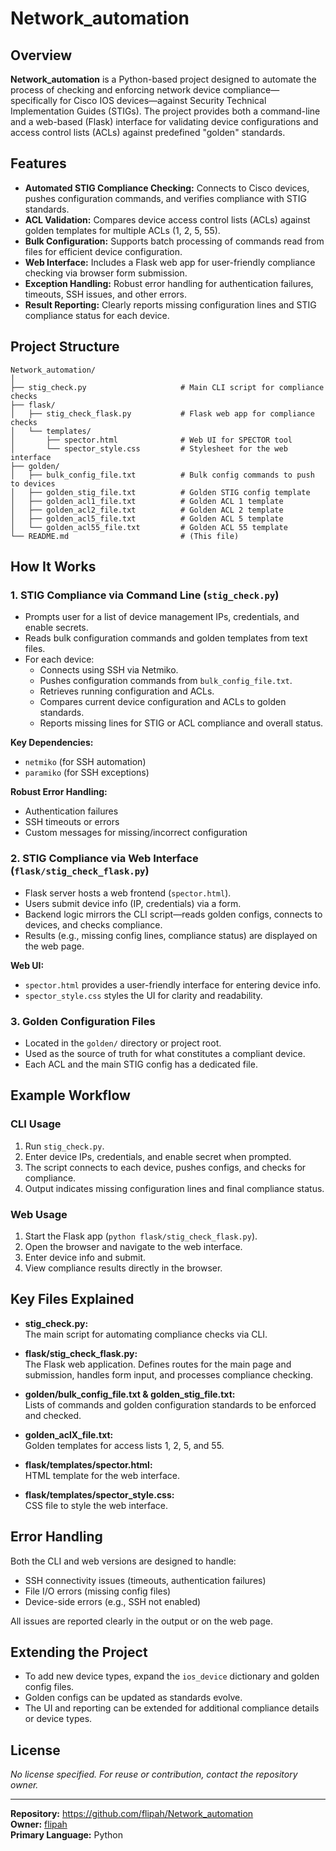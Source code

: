 # Network_automation

## Overview

**Network_automation** is a Python-based project designed to automate the process of checking and enforcing network device compliance—specifically for Cisco IOS devices—against Security Technical Implementation Guides (STIGs). The project provides both a command-line and a web-based (Flask) interface for validating device configurations and access control lists (ACLs) against predefined "golden" standards.

## Features

- **Automated STIG Compliance Checking:** Connects to Cisco devices, pushes configuration commands, and verifies compliance with STIG standards.
- **ACL Validation:** Compares device access control lists (ACLs) against golden templates for multiple ACLs (1, 2, 5, 55).
- **Bulk Configuration:** Supports batch processing of commands read from files for efficient device configuration.
- **Web Interface:** Includes a Flask web app for user-friendly compliance checking via browser form submission.
- **Exception Handling:** Robust error handling for authentication failures, timeouts, SSH issues, and other errors.
- **Result Reporting:** Clearly reports missing configuration lines and STIG compliance status for each device.

## Project Structure

```
Network_automation/
│
├── stig_check.py                     # Main CLI script for compliance checks
├── flask/
│   ├── stig_check_flask.py           # Flask web app for compliance checks
│   └── templates/
│       ├── spector.html              # Web UI for SPECTOR tool
│       └── spector_style.css         # Stylesheet for the web interface
├── golden/
│   ├── bulk_config_file.txt          # Bulk config commands to push to devices
│   ├── golden_stig_file.txt          # Golden STIG config template
│   ├── golden_acl1_file.txt          # Golden ACL 1 template
│   ├── golden_acl2_file.txt          # Golden ACL 2 template
│   ├── golden_acl5_file.txt          # Golden ACL 5 template
│   └── golden_acl55_file.txt         # Golden ACL 55 template
└── README.md                         # (This file)
```

## How It Works

### 1. STIG Compliance via Command Line (`stig_check.py`)

- Prompts user for a list of device management IPs, credentials, and enable secrets.
- Reads bulk configuration commands and golden templates from text files.
- For each device:
  - Connects using SSH via Netmiko.
  - Pushes configuration commands from `bulk_config_file.txt`.
  - Retrieves running configuration and ACLs.
  - Compares current device configuration and ACLs to golden standards.
  - Reports missing lines for STIG or ACL compliance and overall status.

**Key Dependencies:**  
- `netmiko` (for SSH automation)
- `paramiko` (for SSH exceptions)

**Robust Error Handling:**  
- Authentication failures
- SSH timeouts or errors
- Custom messages for missing/incorrect configuration

### 2. STIG Compliance via Web Interface (`flask/stig_check_flask.py`)

- Flask server hosts a web frontend (`spector.html`).
- Users submit device info (IP, credentials) via a form.
- Backend logic mirrors the CLI script—reads golden configs, connects to devices, and checks compliance.
- Results (e.g., missing config lines, compliance status) are displayed on the web page.

**Web UI:**  
- `spector.html` provides a user-friendly interface for entering device info.
- `spector_style.css` styles the UI for clarity and readability.

### 3. Golden Configuration Files

- Located in the `golden/` directory or project root.
- Used as the source of truth for what constitutes a compliant device.
- Each ACL and the main STIG config has a dedicated file.

## Example Workflow

### CLI Usage

1. Run `stig_check.py`.
2. Enter device IPs, credentials, and enable secret when prompted.
3. The script connects to each device, pushes configs, and checks for compliance.
4. Output indicates missing configuration lines and final compliance status.

### Web Usage

1. Start the Flask app (`python flask/stig_check_flask.py`).
2. Open the browser and navigate to the web interface.
3. Enter device info and submit.
4. View compliance results directly in the browser.

## Key Files Explained

- **stig_check.py:**  
  The main script for automating compliance checks via CLI.

- **flask/stig_check_flask.py:**  
  The Flask web application. Defines routes for the main page and submission, handles form input, and processes compliance checking.

- **golden/bulk_config_file.txt & golden_stig_file.txt:**  
  Lists of commands and golden configuration standards to be enforced and checked.

- **golden_aclX_file.txt:**  
  Golden templates for access lists 1, 2, 5, and 55.

- **flask/templates/spector.html:**  
  HTML template for the web interface.

- **flask/templates/spector_style.css:**  
  CSS file to style the web interface.

## Error Handling

Both the CLI and web versions are designed to handle:
- SSH connectivity issues (timeouts, authentication failures)
- File I/O errors (missing config files)
- Device-side errors (e.g., SSH not enabled)

All issues are reported clearly in the output or on the web page.

## Extending the Project

- To add new device types, expand the `ios_device` dictionary and golden config files.
- Golden configs can be updated as standards evolve.
- The UI and reporting can be extended for additional compliance details or device types.

## License

*No license specified. For reuse or contribution, contact the repository owner.*

---

**Repository:** https://github.com/flipah/Network_automation  
**Owner:** [flipah](https://github.com/flipah)  
**Primary Language:** Python
